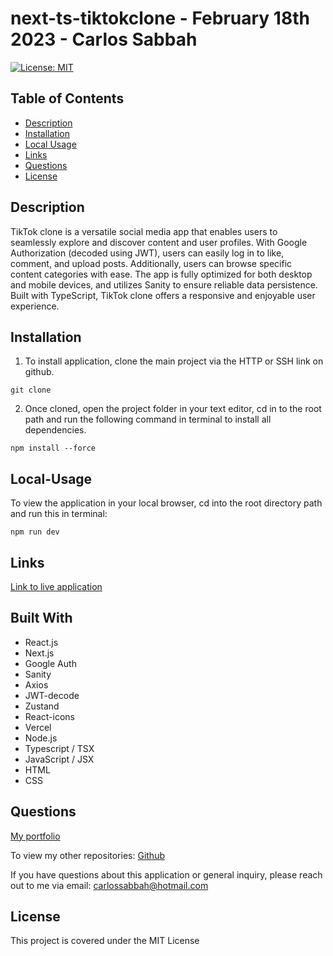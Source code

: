 # next-ts-tiktokclone - February 18th 2023 - Carlos Sabbah

[![License: MIT](https://img.shields.io/badge/License-MIT-yellow.svg)](https://opensource.org/licenses/MIT)

## Table of Contents

- [Description](#Description)
- [Installation](#Installation)
- [Local Usage](#Local-Usage)
- [Links](#Links)
- [Questions](#Questions)
- [License](#License)

##

## Description

TikTok clone is a versatile social media app that enables users to seamlessly explore and discover content and user profiles. With Google Authorization (decoded using JWT), users can easily log in to like, comment, and upload posts. Additionally, users can browse specific content categories with ease. The app is fully optimized for both desktop and mobile devices, and utilizes Sanity to ensure reliable data persistence. Built with TypeScript, TikTok clone offers a responsive and enjoyable user experience.

## Installation

1. To install application, clone the main project via the HTTP or SSH link on github.

```
git clone
```

2. Once cloned, open the project folder in your text editor, cd in to the root path and run the following command in terminal to install all dependencies.

```
npm install --force
```

## Local-Usage

To view the application in your local browser, cd into the root directory path and run this in terminal:

```
npm run dev
```

## Links

[Link to live application](https://project-tiktik.vercel.app/)

## Built With

- React.js
- Next.js
- Google Auth
- Sanity
- Axios
- JWT-decode
- Zustand
- React-icons
- Vercel
- Node.js
- Typescript / TSX
- JavaScript / JSX
- HTML
- CSS

## Questions

[My portfolio](https://csabbah.github.io/Carlos-Sabbah-portfolio/)

To view my other repositories:
[Github](https://github.com/csabbah)

If you have questions about this application or general inquiry, please reach out to me via email: carlossabbah@hotmail.com

## License

This project is covered under the MIT License
